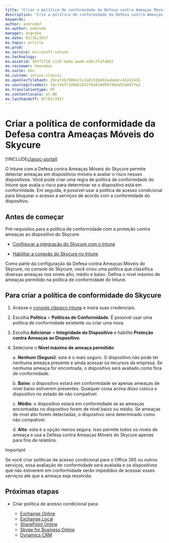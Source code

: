 ```yaml
---
title: "Criar a política de conformidade da Defesa contra Ameaças Móveis do Skycure"
description: "Crie a política de conformidade da Defesa contra Ameaças Móveis do Skycure no console clássico do Intune."
keywords: 
author: andredm7
ms.author: andredm
manager: angrobe
ms.date: 03/16/2017
ms.topic: article
ms.prod: 
ms.service: microsoft-intune
ms.technology: 
ms.assetid: 56ff1728-1119-4e8a-aae6-ed5c7fafa052
ms.reviewer: heenamac
ms.suite: ems
ms.custom: intune-classic
ms.openlocfilehash: 29caf162500e25c2a0151be92aabe4cc432e241b
ms.sourcegitcommit: 34cfebfc1d8b81032f4d41869d74dda559e677e2
ms.translationtype: HT
ms.contentlocale: pt-BR
ms.lasthandoff: 07/01/2017
---
```

# <a name="create-skycure-mobile-threat-defense-compliance-policy"></a>Criar a política de conformidade da Defesa contra Ameaças Móveis do Skycure

[!INCLUDE[classic-portal](../includes/classic-portal.md)]

O Intune com a Defesa contra Ameaças Móveis do Skycure permite detectar ameaças em dispositivos móveis e avaliar o risco nesses dispositivos. Você pode criar uma regra de política de conformidade do Intune que avalia o risco para determinar se o dispositivo está em conformidade. Em seguida, é possível usar a política de acesso condicional para bloquear o acesso a serviços de acordo com a conformidade do dispositivo.

## <a name="before-you-begin"></a>Antes de começar

Pré-requisitos para a política de conformidade com a proteção contra ameaças ao dispositivo do Skycure:

-   [Configurar a integração do Skycure com o Intune](/intune-classic/deploy-use/setup-the-skycure-integration-with-Intune)

-   [Habilitar a conexão do Skycure no Intune](/intune-classic/deploy-use/enable-skycure-mobile-threat-defense-in-intune)

Como parte da configuração da Defesa contra Ameaças Móveis do Skycure, no console do Skycure, você criou uma política que classifica diversas ameaças nos níveis alto, médio e baixo. Defina o nível máximo de ameaças permitido na política de conformidade do Intune.

## <a name="to-create-skycure-compliance-policy"></a>Para criar a política de conformidade do Skycure

1.  Acesse o [console clássico Intune](https://manage.microsoft.com/) e insira suas credenciais.

2.  Escolha **Política** &gt; **Políticas de Conformidade**. É possível usar uma política de conformidade existente ou criar uma nova.

3.  Escolha **Adicionar** &gt; **Integridade do Dispositivo** e habilite **Proteção contra Ameaças ao Dispositivo**.

4.  Selecione o **Nível máximo de ameaça permitido**:

    a.  **Nenhum (Seguro)**: este é o mais seguro. O dispositivo não pode ter nenhuma ameaça presente e ainda acessar os recursos da empresa. Se nenhuma ameaça for encontrada, o dispositivo será avaliado como fora de conformidade.

    b.  **Baixo**: o dispositivo estará em conformidade se apenas ameaças de nível baixo estiverem presentes. Qualquer coisa acima disso coloca o dispositivo no estado de não compatível.

    c.  **Médio**: o dispositivo estará em conformidade se as ameaças encontradas no dispositivo forem de nível baixo ou médio. Se ameaças de nível alto forem detectadas, o dispositivo será determinado como não compatível.

    d.  **Alto**: esta é a opção menos segura. Isso permite todos os níveis de ameaça e usa a Defesa contra Ameaças Móveis do Skycure apenas para fins de relatório.

> [!IMPORTANT]
> Se você criar políticas de acesso condicional para o Office 365 ou outros serviços, essa avaliação de conformidade será avaliada e os dispositivos que não estiverem em conformidade serão impedidos de acessar esses serviços até que a ameaça seja resolvida.

## <a name="span-idmonitor-device-threats-classanchorspan-idnext-steps-classanchorspan-idtoc477360344-classanchorspanspanspannext-steps"></a><span id="monitor-device-threats" class="anchor"><span id="next-steps" class="anchor"><span id="_Toc477360344" class="anchor"></span></span></span>Próximas etapas

-   Criar política de acesso condicional para:

    -   [Exchange Online](/intune-classic/deploy-use/restrict-access-to-exchange-online-with-microsoft-intune)
    -   [Exchange Local](/intune-classic/deploy-use/restrict-access-to-exchange-onpremises-with-microsoft-intune)
    -   [SharePoint Online](/intune-classic/deploy-use/restrict-access-to-sharepoint-online-with-microsoft-intune)
    -   [Skype for Business Online](/intune-classic/deploy-use/restrict-access-to-skype-for-business-online-with-microsoft-intune)
    -   [Dynamics CRM](/intune-classic/deploy-use/restrict-access-to-dynamics-crm-online-with-microsoft-intune)
